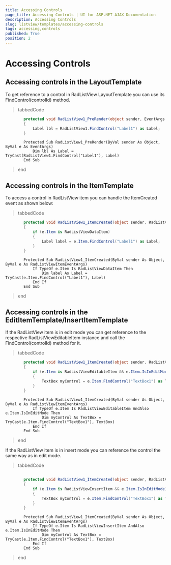 ```yaml
---
title: Accessing Controls
page_title: Accessing Controls | UI for ASP.NET AJAX Documentation
description: Accessing Controls
slug: listview/templates/accessing-controls
tags: accessing,controls
published: True
position: 2
---
```


# Accessing Controls



## Accessing controls in the LayoutTemplate

To get reference to a control in RadListView LayoutTemplate you can use its FindControl(controlId) method.

>tabbedCode

````C#
	    protected void RadListView1_PreRender(object sender, EventArgs e)
	    {
	        Label lbl = RadListView1.FindControl("Label1") as Label;
	    }
````



````VB.NET
	    Protected Sub RadListView1_PreRender(ByVal sender As Object, ByVal e As EventArgs)
	        Dim lbl As Label = TryCast(RadListView1.FindControl("Label1"), Label)
	    End Sub
````


>end

## Accessing controls in the ItemTemplate

To access a control in RadListView item you can handle the ItemCreated event as shown below:

>tabbedCode

````C#
	    protected void RadListView1_ItemCreated(object sender, RadListViewItemEventArgs e)
	    {
	        if (e.Item is RadListViewDataItem)
	        {
	            Label label = e.Item.FindControl("Label1") as Label;
	        }
	    }
````



````VB.NET
	    Protected Sub RadListView1_ItemCreated(ByVal sender As Object, ByVal e As RadListViewItemEventArgs)
	        If TypeOf e.Item Is RadListViewDataItem Then
	            Dim label As Label = TryCast(e.Item.FindControl("Label1"), Label)
	        End If
	    End Sub
````


>end

## Accessing controls in the EditItemTemplate/InsertItemTemplate

If the RadListView item is in edit mode you can get reference to the respective RadListViewEditableItem instance and call the FindControl(controlId) method for it.

>tabbedCode

````C#
	    protected void RadListView1_ItemCreated(object sender, RadListViewItemEventArgs e)
	    {
	        if (e.Item is RadListViewEditableItem && e.Item.IsInEditMode)
	        {
	            TextBox myControl = e.Item.FindControl("TextBox1") as TextBox;
	        }
	    }
````



````VB.NET
	    Protected Sub RadListView1_ItemCreated(ByVal sender As Object, ByVal e As RadListViewItemEventArgs)
	        If TypeOf e.Item Is RadListViewEditableItem AndAlso e.Item.IsInEditMode Then
	            Dim myControl As TextBox = TryCast(e.Item.FindControl("TextBox1"), TextBox)
	        End If
	    End Sub
````


>end

If the RadListView item is in insert mode you can reference the control the same way as in edit mode.

>tabbedCode

````C#
	
	    protected void RadListView1_ItemCreated(object sender, RadListViewItemEventArgs e)
	    {
	        if (e.Item is RadListViewInsertItem && e.Item.IsInEditMode)
	        {
	            TextBox myControl = e.Item.FindControl("TextBox1") as TextBox;
	        }
	    }
````



````VB.NET
	    Protected Sub RadListView1_ItemCreated(ByVal sender As Object, ByVal e As RadListViewItemEventArgs)
	        If TypeOf e.Item Is RadListViewInsertItem AndAlso e.Item.IsInEditMode Then
	            Dim myControl As TextBox = TryCast(e.Item.FindControl("TextBox1"), TextBox)
	        End If
	    End Sub
````


>end
